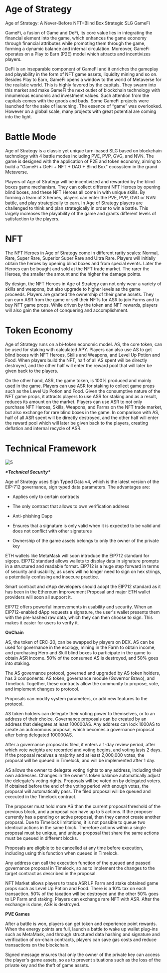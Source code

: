 # Age of Strategy
Age of Strategy: A Never-Before NFT+Blind Box Strategic SLG GameFi

GameFi, a fusion of Game and DeFi, its core value lies in integrating the financial element into the game, which enhances the game economy through financial attributes while promoting them through the game, forming a dynamic balance and internal circulation. Moreover, GameFi operates on a Play to Earn (P2E) model which attracts and incentivizes players.

DeFi is an inseparable component of GameFi and it enriches the gameplay and playability in the form of NFT game assets, liquidity mining and so on. Besides Play to Earn, GameFi opens a window to the world of Metaverse for the realistic world. This is highly favored by the capitals. They swarm into this market and make GameFi the next outlet of blockchain technology with innumerous economic and investment values.
Such attention from the capitals comes with the goods and bads. Some GameFi projects were launched for the sake of launching. The essence of “game” was overlooked. However on a global scale, many projects with great potential are coming into the light.

# Battle Mode
Age of Strategy is a classic yet unique turn-based SLG based on blockchain technology with 4 battle modes including PVE, PVP, GVG, and NVN. The game is designed with the application of P2E and token economy, aiming to build a "GameFi + DeFi + NFT + DAO + Blind Box" ecosystem in the grand Metaverse.

Players of Age of Strategy will be incentivized and rewarded by the blind boxes game mechanism. They can collect different NFT Heroes by opening blind boxes, and these NFT Heroes all come in with unique skills. By forming a team of 3 heroes, players can enter the PVE, PVP, GVG or NVN battle, and play strategically to earn. In Age of Strategy players are challenged to think and plan strategically in order to win a battle. This largely increases the playability of the game and grants different levels of satisfaction to the players.

# NFT
The NFT Heroes in Age of Strategy come in different rarity scales: Normal, Rare, Super Rare, Superior Super Rare and Ultra Rare. Players will initially obtain the heroes by opening blind boxes and from special events. Later the Heroes can be bought and sold at the NFT trade market. The rarer the Heroes, the smaller the amount and the higher the damage points.

By design, the NFT Heroes in Age of Strategy can not only wear a variety of skills and weapons, but also upgrade to higher levels as the game proceeds. Players are granted the ownership of their game assets. They can earn ASR from the game or sell their NFTs for ASR to join Farms and to buy NFT game props. While driven by the token and NFT rewards, players will also gain the sense of conquering and accomplishment. 

# Token Economy
Age of Strategy runs on a bi-token economic model. AS, the core token, can be used for staking with calculated APY. Players can also use AS to get blind boxes with NFT Heroes, Skills and Weapons, and Level Up Potion and Food. When players build the NFT, half of all AS spent will be directly destroyed, and the other half will enter the reward pool that will later be given back to the players.

On the other hand, ASR, the game token, is 100% produced and mainly used in the game. Players can use ASR for staking to collect game props such as the Level Up Potion and Food. Given the consumptive nature of the NFT game props, it attracts players to use ASR for staking and as a result, reduces its amount on the market. Players can use ASR to not only purchase NFT Heroes, Skills, Weapons, and Farms on the NFT trade market, but also exchange for rare blind boxes in the game.
In comparison with AS, half of all ASR spent will be directly destroyed, and the other half will enter the reward pool which will later be given back to the players, creating deflation and internal recycle of ASR.

# Technical Framework

![5](https://user-images.githubusercontent.com/102289203/164386587-d1a60385-32a2-4641-864a-005b7ecb548a.png)

***\*Technical Security\****

Age of Strategy uses Sign Typed Data v4, which is the latest version of the EIP-712 governance, sign typed data parameters. The advantages are:

- Applies only to certain contracts

- The only contract that allows to own verification address

- Anti-phishing Dapp

- Ensures that a signature is only valid when it is expected to be valid and does not conflict with other signatures

- Ownership of the game assets belongs to only the owner of the private key

ETH wallets like MetaMask will soon introduce the EIP712 standard for sigops. EIP712 standard allows wallets to display data in signature prompts in a structured and readable format. EIP712 is a huge step forward in terms of security and usability, as users will no longer need to sign on hex strings, a potentially confusing and insecure practice.

Smart contract and dApp developers should adopt the EIP712 standard as it has been in the Ethereum Improvement Proposal and major ETH wallet providers will soon all support it.

EIP712 offers powerful improvements in usability and security. When an EIP712-enabled dApp requests a signature, the user's wallet presents them with the pre-hashed raw data, which they can then choose to sign. This makes it easier for users to verify it.

 

**OnChain**

AS, the token of ERC-20, can be swapped by players on DEX. AS can be used for governance in the ecology, mining in the Farm to obtain income, and purchasing Hero and Skill blind boxes to participate in the game to obtain ASR income. 50% of the consumed AS is destroyed, and 50% goes into staking.

The AS governance protocol, governed and upgraded by AS token holders, has 3 components: AS token, governance module (Governor Bravo), and Timelock. Together, these contracts allow the community to propose, vote, and implement changes to protocol.

Proposals can modify system parameters, or add new features to the protocol.

AS token holders can delegate their voting power to themselves, or to an address of their choice. Governance proposals can be created by an address that delegates at least 100000AS. Any address can lock 1000AS to create an autonomous proposal, which becomes a governance proposal after being delegated 100000AS.

After a governance proposal is filed, it enters a 1-day review period, after which vote weights are recorded and voting begins, and voting lasts 2 days. If the proposal receives a majority and at least 2,000,000 votes, the proposal will be queued in Timelock, and will be implemented after 1 day.

AS allows the owner to delegate voting rights to any address, including their own addresses. Changes in the owner's token balance automatically adjust the delegate's voting rights. Proposals will be voted on by delegated voters. If obtained before the end of the voting period with enough votes, the proposal will automatically pass. The filed proposal will be queued and executed in the Timelock contract.

The proposer must hold more AS than the current proposal threshold of the previous block, and a proposal can have up to 5 actions. If the proposer currently has a pending or active proposal, then they cannot create another proposal. Due to Timelock limitations, it is not possible to queue two identical actions in the same block. Therefore actions within a single proposal must be unique, and unique proposal that share the same actions must be queued in different blocks.

Proposals are eligible to be cancelled at any time before execution, including using this function when queued in Timelock.

Any address can call the execution function of the queued and passed governance proposal in Timelock, so as to implement the changes to the target contract as described in the proposal.

NFT Market allows players to trade ASR LP Farm and stake obtained game props such as Level Up Potion and Food. There is a 10% tax on each transaction. 50% of the taxation will be destroyed and the other 50% goes to LP Farm and staking. Players can exchange rare NFT with ASR. After the exchange is done, ASR is destroyed. 

 
**PVE Games**

After a battle is won, players can get token and experience point rewards. When the energy points are full, launch a battle to wake up wallet plug-ins such as MetaMask, and through structured data hashing and signature and verification of on-chain contracts, players can save gas costs and reduce transactions on the blockchain.

Signed message ensures that only the owner of the private key can access the player's game assets, so as to prevent situations such as the loss of the private key and the theft of game assets.
